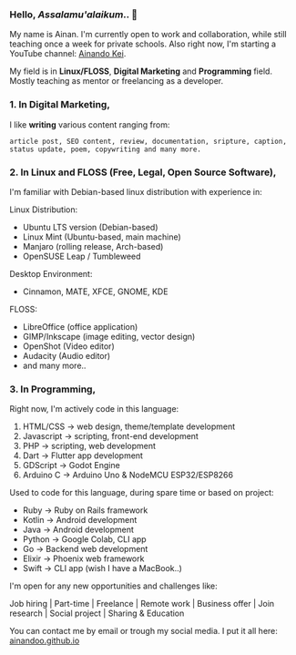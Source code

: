 ### Hello, _Assalamu'alaikum_.. 👋

My name is Ainan. I'm currently open to work and collaboration, while still teaching once a week for private schools. 
Also right now, I'm starting a YouTube channel: [Ainando Kei](https://youtube.com/@ainandoo).

My field is in **Linux/FLOSS**, **Digital Marketing** and **Programming** field. Mostly teaching as mentor or freelancing as a developer.

### 1. In Digital Marketing, 

I like **writing** various content ranging from:

    article post, SEO content, review, documentation, sripture, caption, status update, poem, copywriting and many more.


### 2. In Linux and FLOSS (Free, Legal, Open Source Software), 

I'm familiar with Debian-based linux distribution with experience in:

Linux Distribution:
- Ubuntu LTS version (Debian-based)
- Linux Mint (Ubuntu-based, main machine)
- Manjaro (rolling release, Arch-based)
- OpenSUSE Leap / Tumbleweed

Desktop Environment:
- Cinnamon, MATE, XFCE, GNOME, KDE

FLOSS:
- LibreOffice (office application)
- GIMP/Inkscape (image editing, vector design)
- OpenShot (Video editor)
- Audacity (Audio editor)
- and many more..

### 3. In Programming, 

Right now, I'm actively code in this language:

1. HTML/CSS -> web design, theme/template development
2. Javascript -> scripting, front-end development
3. PHP -> scripting, web development
4. Dart -> Flutter app development
5. GDScript -> Godot Engine
6. Arduino C -> Arduino Uno & NodeMCU ESP32/ESP8266

Used to code for this language, during spare time or based on project:
- Ruby -> Ruby on Rails framework
- Kotlin -> Android development
- Java -> Android development
- Python -> Google Colab, CLI app
- Go -> Backend web development
- Elixir -> Phoenix web framework
- Swift -> CLI app (wish I have a MacBook..)

I'm open for any new opportunities and challenges like:

Job hiring | Part-time | Freelance | Remote work | Business offer | Join research | Social project | Sharing & Education

You can contact me by email or trough my social media. 
I put it all here: <a href="https://ainandoo.github.io">ainandoo.github.io<a/>

<!--
**ainandoo/ainandoo** is a ✨ _special_ ✨ repository because its `README.md` (this file) appears on your GitHub profile.

Here are some ideas to get you started:

- 🔭 I’m currently working on ...
- 🌱 I’m currently learning ...
- 👯 I’m looking to collaborate on ...
- 🤔 I’m looking for help with ...
- 💬 Ask me about ...
- 📫 How to reach me: ...
- 😄 Pronouns: ...
- ⚡ Fun fact: ...
-->
